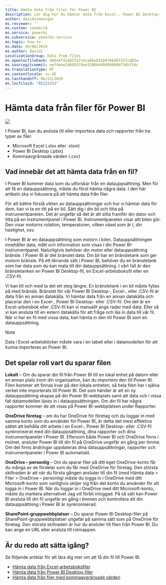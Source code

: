 ```yaml
---
title: Hämta data från filer för Power BI
description: Lär dig hur du hämtar data från Excel-, Power BI Desktop- och CSV-filer till Power BI
author: davidiseminger
ms.reviewer: ''
ms.custom: seodec18
ms.service: powerbi
ms.subservice: powerbi-service
ms.topic: how-to
ms.date: 05/08/2019
ms.author: davidi
LocalizationGroup: Data from files
ms.openlocfilehash: 40844f41483fa7c4ca66e831b0766d6f41fcd83a
ms.sourcegitcommit: eef4eee24695570ae3186b4d8d99660df16bf54c
ms.translationtype: HT
ms.contentlocale: sv-SE
ms.lasthandoff: 06/23/2020
ms.locfileid: "85221332"
---
```

# <a name="get-data-from-files-for-power-bi"></a>Hämta data från filer för Power BI
![](media/service-get-data-from-files/file_icons.png)

I Power BI, kan du ansluta till eller importera data och rapporter från tre typer av filer.

* Microsoft Excel (.xlsx eller .xlsm)
* Power BI Desktop (.pbix)
* Kommaavgränsade värden (.csv)

## <a name="what-does-get-data-from-a-file-really-mean"></a>Vad innebär det att hämta data från en fil?
I Power BI kommer data som du utforskar från en datauppsättning. Men för att få en datauppsättning, måste du först hämta några data. I den här artikeln ska vi fokusera på att hämta data från filer.

För att bättre förstå vikten av datauppsättningar och hur vi hämtar data för dem, kan vi ta en titt på en bil. Sätt dig i din bil och titta på instrumentpanelen. Det är ungefär så det är att sitta framför din dator och titta på en instrumentpanel i Power BI. Instrumentpanelen visar allt bilen gör. Den visar motorns rotation, temperaturen, vilken växel som är i, din hastighet, osv.

I Power BI är en datauppsättning som motorn i bilen. Datauppsättningen innehåller data, mått och information som visas i din Power BI-instrumentpanel. Naturligtvis behöver din motor eller datauppsättning bränsle. I Power BI är det bränslet data. Din bil har en bränsletank som ger motorn bränsle. På ett liknande sätt i Power BI, behöver du en bränsletank som har data som du kan mata till din datauppsättning. I vårt fall är den bränsletanken en Power BI Desktop-fil, en Excel-arbetsboksfil eller en .CSV-fil.

Vi kan till och med ta det ett steg längre. En bränsletank i en bil måste fyllas på med bränsle. Bränslet för vår Power BI Desktop-, Excel-, eller .CSV-fil är data från en annan datakälla. Vi hämtar data från en annan datakälla och placerar den i en Excel-, Power BI Desktop- eller .CSV-fil. Om det är en Excel-arbetsbok eller .CSV-fil kan vi manuellt ange rader med data. Eller så vi kan ansluta till en extern datakälla för att fråga och läs in data till vår fil. När vi har en fil med vissa data, kan hämta in den till Power BI som en datauppsättning.

> [!NOTE]
> Data i Excel-arbetsböcker måste vara i en tabell eller i datamodellen för att kunna importeras av Power BI.
> 
> 

## <a name="where-your-file-is-saved-makes-a-difference"></a>Det spelar roll vart du sparar filen
**Lokalt** – Om du sparar din fil från Power BI till en lokal enhet på datorn eller en annan plats inom din organisation, kan du *importera* den till Power BI. Filen kommer att finnas kvar på den lokala enheten, så hela filen har i själva verket inte importerats till Power BI. Det som händer är att en ny datauppsättning skapas på din Power BI-webbplats samt att data och i vissa fall datamodellen läses in i datauppsättningen. Om din fil har några rapporter kommer de att visas på Power BI-webbplatsen under Rapporter.

**OneDrive företag**  – om du har OneDrive för företag och du loggar in med samma konto som du använder för Power BI, är detta det mest effektiva sättet att behålla ditt arbete i en Excel-, Power BI Desktop- eller .CSV-fil synkroniserat med din datauppsättning, dina rapporter och dina instrumentpaneler i Power BI. Eftersom både Power BI och OneDrive finns i molnet, ansluter Power BI till din fil på OneDrive ungefär en gång per timme. Om det finns ändringar uppdateras dina datauppsättningar, rapporter och instrumentpaneler i Power BI automatiskt.

**OneDrive – personlig** – Om du sparar filer på ditt eget OneDrive-konto får du många av de fördelar som du får med OneDrive för företag. Den största skillnaden är att när du första gången ansluter till din fil (med Hämta data > Filer > OneDrive – personlig) måste du logga in i OneDrive med ditt Microsoft-konto som vanligtvis skiljer sig från det konto du använder för att logga in i Power BI. När du loggar in i OneDrive med ditt Microsoft-konto, måste du markera alternativet Jag vill förbli inloggad. På så sätt kan Power BI ansluta till din fil ungefär en gång i timmen och kontrollera att din datauppsättning i Power BI är synkroniserad.

**SharePoint-gruppwebbplatser** – Du sparar Power BI Desktop-filer på SharePoint-gruppwebbplatser ungefär på samma sätt som på OneDrive för företag. Den största skillnaden är hur du ansluter till filen från Power BI. Du kan ange en URL eller ansluta till rotmappen.

## <a name="ready-to-get-started"></a>Är du redo att sätta igång?
Se följande artiklar för att lära dig mer om att få din fil till Power BI.

* [Hämta data från Excel-arbetsboksfiler](service-excel-workbook-files.md)
* [Hämta data från Power BI Desktop-filer](service-desktop-files.md)
* [Hämta data från filer med kommaavgränsade värden](service-comma-separated-value-files.md)

